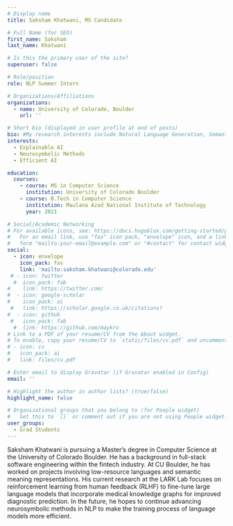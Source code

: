 ```yaml
---
# Display name
title: Saksham Khatwani, MS Candidate

# Full Name (for SEO)
first_name: Saksham 
last_name: Khatwani

# Is this the primary user of the site?
superuser: false

# Role/position
role: NLP Summer Intern

# Organizations/Affiliations
organizations:
  - name: University of Colorado, Boulder 
    url: ''

# Short bio (displayed in user profile at end of posts)
bio: #My research interests include Natural Language Generation, Semantic Representation, Summarization Evaluation, Graph-based NLP, and AI applications in medicine and education. 
interests:
  - Explainable AI
  - Neurosymbolic Methods
  - Efficient AI

education:
  courses:
    - course: MS in Computer Science
      institution: University of Colorado Boulder
    - course: B.Tech in Computer Science
      institution: Maulana Azad National Institute of Technology
      year: 2021

# Social/Academic Networking
# For available icons, see: https://docs.hugoblox.com/getting-started/page-builder/#icons
#   For an email link, use "fas" icon pack, "envelope" icon, and a link in the
#   form "mailto:your-email@example.com" or "#contact" for contact widget.
social:
  - icon: envelope
    icon_pack: fas
    link: 'mailto:saksham.khatwani@colorado.edu'
 # - icon: twitter
  #  icon_pack: fab
#    link: https://twitter.com/
#  - icon: google-scholar
#    icon_pack: ai
 #   link: https://scholar.google.co.uk/citations?
#  - icon: github
 #   icon_pack: fab
  #  link: https://github.com/maykru
# Link to a PDF of your resume/CV from the About widget.
# To enable, copy your resume/CV to `static/files/cv.pdf` and uncomment the lines below.
# - icon: cv
#   icon_pack: ai
#   link: files/cv.pdf

# Enter email to display Gravatar (if Gravatar enabled in Config)
email: ''

# Highlight the author in author lists? (true/false)
highlight_name: false

# Organizational groups that you belong to (for People widget)
#   Set this to `[]` or comment out if you are not using People widget.
user_groups:
  - Grad Students
---
```


Saksham Khatwani is pursuing a Master’s degree in Computer Science at the University of Colorado Boulder. He has a background in full-stack software engineering within the fintech industry. At CU Boulder, he has worked on projects involving low-resource languages and semantic meaning representations. His current research at the LARK Lab focuses on reinforcement learning from human feedback (RLHF) to fine-tune large language models that incorporate medical knowledge graphs for improved diagnostic prediction. In the future, he hopes to continue advancing neurosymbolic methods in NLP to make the training process of language models more efficient.
